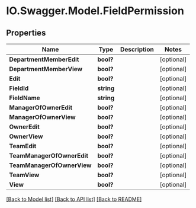 # IO.Swagger.Model.FieldPermission
## Properties

Name | Type | Description | Notes
------------ | ------------- | ------------- | -------------
**DepartmentMemberEdit** | **bool?** |  | [optional] 
**DepartmentMemberView** | **bool?** |  | [optional] 
**Edit** | **bool?** |  | [optional] 
**FieldId** | **string** |  | [optional] 
**FieldName** | **string** |  | [optional] 
**ManagerOfOwnerEdit** | **bool?** |  | [optional] 
**ManagerOfOwnerView** | **bool?** |  | [optional] 
**OwnerEdit** | **bool?** |  | [optional] 
**OwnerView** | **bool?** |  | [optional] 
**TeamEdit** | **bool?** |  | [optional] 
**TeamManagerOfOwnerEdit** | **bool?** |  | [optional] 
**TeamManagerOfOwnerView** | **bool?** |  | [optional] 
**TeamView** | **bool?** |  | [optional] 
**View** | **bool?** |  | [optional] 

[[Back to Model list]](../README.md#documentation-for-models) [[Back to API list]](../README.md#documentation-for-api-endpoints) [[Back to README]](../README.md)

